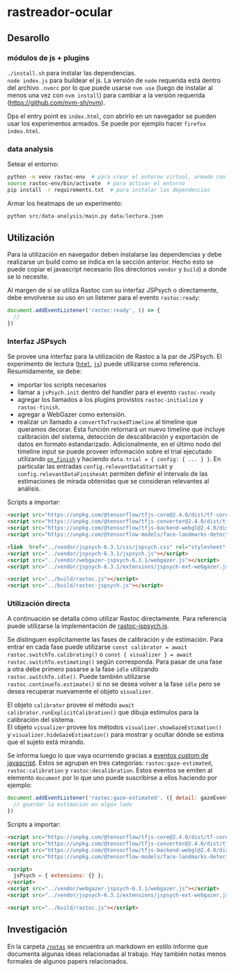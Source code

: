 # rastreador-ocular

## Desarollo

### módulos de js + plugins

`./install.sh` para instalar las dependencias.  
`node index.js` para buildear el js.
La versión de `node` requerida está dentro del archivo `.nvmrc` por lo que puede
usarse `nvm use` (luego de instalar al menos una vez con `nvm install`) para
cambiar a la versión requerida (https://github.com/nvm-sh/nvm).

Dps el entry point es `index.html`, con abrirlo en un navegador se pueden usar
los experimentos armados. Se puede por ejemplo hacer `firefox index.html`.

### data analysis

Setear el entorno:
```bash
python -m venv rastoc-env  # para crear el entorno virtual, armado con Python3.9
source rastoc-env/bin/activate  # para activar el entorno
pip install -r requirements.txt  # para instalar las dependencias
```

Armar los heatmaps de un experimento:
```python
python src/data-analysis/main.py data/lectura.json
```

## Utilización

Para la utilización en navegador deben instalarse las dependencias y debe
realizarse un build como se indica en la sección anterior. Hecho esto se puede
copiar el javascript necesario (los directorios `vendor` y `build`) a donde se
lo necesite.

Al margen de si se utiliza Rastoc con su interfaz JSPsych o directamente, debe
envolverse su uso en un listener para el evento `rastoc:ready`:
```javascript
document.addEventListener('rastoc:ready', () => {
  //
})
```

### Interfaz JSPsych

Se provee una interfaz para la utilización de Rastoc a la par de JSPsych. El
experimento de lectura ([`html`](/experimentos/lectura.html),
[`js`](/experimentos/lectura.js)) puede utilizarse como referencia.  
Resumidamente, se debe:
- importar los scripts necesarios
- llamar a `jsPsych.init` dentro del handler para el evento `rastoc-ready`
- agregar los llamados a los plugins provistos `rastoc-initialize` y
`rastoc-finish`.
- agregar a WebGazer como extensión.
- realizar un llamado a `convertToTrackedTimeline` al timeline que queramos
decorar. Esta función retornará un nuevo timeline que incluye calibración del
sistema, detección de descalibración y exportación de datos en formato
estandarizado. Adicionalmente, en el último nodo del timeline input se puede 
proveer información sobre el trial ejecutado utilizando 
[`on_finish`](https://www.jspsych.org/7.0/overview/events/#on_finish-trial) y
haciendo `data.trial = { config: { ... } }`.
En particular las entradas `config.relevantDataStartsAt` y
`config.relevantDataFinishesAt` permiten definir el intervalo de las
estimaciones de mirada obtenidas que se consideran relevantes al análisis.

Scripts a importar:
```html
<script src="https://unpkg.com/@tensorflow/tfjs-core@2.4.0/dist/tf-core.js"></script>
<script src="https://unpkg.com/@tensorflow/tfjs-converter@2.4.0/dist/tf-converter.js"></script>
<script src="https://unpkg.com/@tensorflow/tfjs-backend-webgl@2.4.0/dist/tf-backend-webgl.js"></script>
<script src="https://unpkg.com/@tensorflow-models/face-landmarks-detection@0.0.1/dist/face-landmarks-detection.js"></script>

<link  href="../vendor/jspsych-6.3.1/css/jspsych.css" rel="stylesheet" type="text/css">
<script src="../vendor/jspsych-6.3.1/jspsych.js"></script>
<script src="../vendor/webgazer-jspsych-6.3.1/webgazer.js"></script>
<script src="../vendor/jspsych-6.3.1/extensions/jspsych-ext-webgazer.js"></script>

<script src="../build/rastoc.js"></script>
<script src="../build/rastoc-jspsych.js"></script>
```

### Utilización directa

A continuación se detalla cómo utilizar Rastoc directamente. Para referencia
puede utilizarse la implementación de
[rastoc-jspsych.js](/src/rastoc-jspsych/index.js).

Se distinguen explícitamente las fases de calibración y de estimación. Para
entrar en cada fase puede utilizarse
`const calibrator = await rastoc.switchTo.calibrating()` o 
`const { visualizer } = await rastoc.switchTo.estimating()` según corresponda.
Para pasar de una fase a otra debe primero pasarse a la fase `idle` utilizando
`rastoc.switchTo.idle()`. Puede también utilizarse
`rastoc.continueTo.estimate()` si no se desea volver a la fase `idle` pero se
desea recuperar nuevamente el objeto `visualizer`.

El objeto `calibrator` provee el método
`await calibrator.runExplicitCalibration()` que dibuja estímulos para la
calibración del sistema.  
El objeto `visualizer` provee los métodos `visualizer.showGazeEstimation()` y
`visualizer.hideGazeEstimation()` para mostrar y ocultar dónde se estima que el
sujeto está mirando.

Se informa luego lo que vaya ocurriendo gracias a
[eventos custom de javascript](https://developer.mozilla.org/en-US/docs/Web/Events/Creating_and_triggering_events#adding_custom_data_%E2%80%93_customevent).
Estos se agrupan en tres categorías: `rastoc:gaze-estimated`,
`rastoc:calibration` y `rastoc:decalibration`. Estos eventos se emiten al
elemento `document` por lo que uno puede suscribirse a ellos haciendo por
ejemplo:
```javascript
document.addEventListener('rastoc:gaze-estimated', ({ detail: gazeEvent }) => {
  // guardar la estimación en algún lado
})
```

Scripts a importar:
```html
<script src="https://unpkg.com/@tensorflow/tfjs-core@2.4.0/dist/tf-core.js"></script>
<script src="https://unpkg.com/@tensorflow/tfjs-converter@2.4.0/dist/tf-converter.js"></script>
<script src="https://unpkg.com/@tensorflow/tfjs-backend-webgl@2.4.0/dist/tf-backend-webgl.js"></script>
<script src="https://unpkg.com/@tensorflow-models/face-landmarks-detection@0.0.1/dist/face-landmarks-detection.js"></script>

<script>
  jsPsych = { extensions: {} };
</script>
<script src="../vendor/webgazer-jspsych-6.3.1/webgazer.js"></script>
<script src="../vendor/jspsych-6.3.1/extensions/jspsych-ext-webgazer.js"></script>

<script src="../build/rastoc.js"></script>
```

## Investigación

En la carpeta [`/notas`](/notas/README.md) se encuentra un markdown en estilo
informe que documenta algunas ideas relacionadas al trabajo. Hay también notas
menos formales de algunos papers relacionados.
